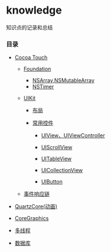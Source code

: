 # knowledge
知识点的记录和总结

### 目录

* [Cocoa Touch]()

  * [Foundation]()

    * [NSArray,NSMutableArray]()
    * [NSTimer]()

  * [UIKit]()

    * [布局]()

    * [常用控件]()

      * [UIView、UIViewController]()


      * [UIScrollView]()
      * [UITableView]()
      * [UICollectionView]()
      * [UIButton]()

  * [事件响应链]()

* [QuartzCore(动画)]()

* [CoreGraphics]()

* [多线程]()

* [数据库]()

  ​